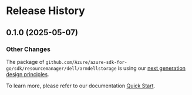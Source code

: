 # Release History

## 0.1.0 (2025-05-07)
### Other Changes

The package of `github.com/Azure/azure-sdk-for-go/sdk/resourcemanager/dell/armdellstorage` is using our [next generation design principles](https://azure.github.io/azure-sdk/general_introduction.html).

To learn more, please refer to our documentation [Quick Start](https://aka.ms/azsdk/go/mgmt).